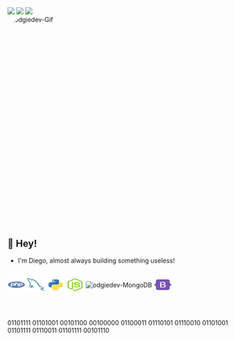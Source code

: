 <div>
  <a href="https://diegodev.vercel.app/api/index.php"><img src="https://img.shields.io/badge/%40-WEBSITE-blue?style=for-the-badge" height="30"></a>
  <a href = "mailto:dev.diegof@gmail.com"><img src="https://img.shields.io/badge/-Gmail-%23333?style=for-the-badge&logo=gmail&logoColor=white"></a>
  <a href="https://www.linkedin.com/in/dev-diego-fernandes"><img src="https://img.shields.io/badge/-LinkedIn-%230077B5?style=for-the-badge&logo=linkedin&logoColor=white"></a>
</div>

  <img align="right" alt="odgiedev-Gif" height="500" width="1000" style="border-radius:50px;" src="https://66.media.tumblr.com/c5d68e3f92b74f875e9eaa71e7afaf72/tumblr_pk86uikJgM1rhk4rn_540.gif">

## 👋 Hey!

- I'm Diego, almost always building something useless!
  
<div style="display: inline_block"><br>
  <img align="center" alt="odgiedev-PHP" height="30" width="40" src="https://raw.githubusercontent.com/devicons/devicon/master/icons/php/php-plain.svg">
  <img align="center" alt="odgiedev-MySql" height="30" width="40" src="https://raw.githubusercontent.com/devicons/devicon/master/icons/mysql/mysql-plain.svg">
  <img align="center" alt="odgiedev-Python" height="30" width="40" src="https://raw.githubusercontent.com/devicons/devicon/master/icons/python/python-original.svg">
  <img align="center" alt="odgiedev-NodeJs" height="30" width="40" src="https://raw.githubusercontent.com/devicons/devicon/master/icons/nodejs/nodejs-plain.svg">
  <img align="center" alt="odgiedev-MongoDB" height="30" width="40" src="https://cdn.jsdelivr.net/gh/devicons/devicon/icons/mongodb/mongodb-plain-wordmark.svg">
  <img align="center" alt="odgiedev-Bootstrap" height="30" width="40" src="https://raw.githubusercontent.com/devicons/devicon/master/icons/bootstrap/bootstrap-plain.svg">

  <br><br>
</div>

01101111 01101001 00101100 00100000 01100011 01110101 01110010 01101001 01101111 01110011 01101111 00101110
